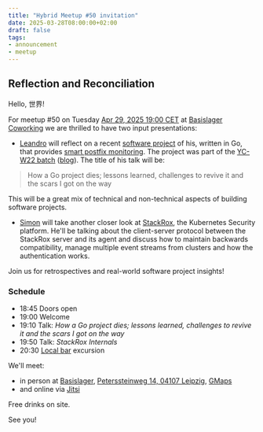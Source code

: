 ```yaml
---
title: "Hybrid Meetup #50 invitation"
date: 2025-03-28T08:00:00+02:00
draft: false
tags:
- announcement
- meetup
---
```


## Reflection and Reconciliation

Hello, 世界!

For meetup #50 on Tuesday [Apr 29, 2025 19:00
CET](https://www.meetup.com/leipzig-golang/events/306803728/) at [Basislager
Coworking](https://basislager.co) we are thrilled to have two input
presentations:

* [Leandro](https://www.linkedin.com/in/leandrosansilva/) will reflect on a
  recent [software project](https://gitlab.com/leandrosansilva/controlcenter) of his, written in Go, that provides [smart postfix
monitoring](https://controlcenter.app/). The project was part of the [YC-W22
batch](https://www.ycombinator.com/companies/lightmeter) ([blog](https://www.ycombinator.com/blog/meet-the-yc-winter-2022-batch)). The title of his
talk will be:

> How a Go project dies; lessons learned, challenges to revive it and the scars I got on the way

This will be a great mix of technical and non-technical aspects of building
software projects.
* [Simon](https://www.linkedin.com/in/simon-b%C3%A4umer-a61042177/)
  will take another closer look at
[StackRox](https://github.com/stackrox/stackrox), the Kubernetes Security
platform. He'll be talking about the client-server protocol between the
StackRox server and its agent and discuss how to maintain backwards
compatibility, manage multiple event streams from clusters and how the
authentication works.

Join us for retrospectives and real-world software project insights!

### Schedule

* 18:45 Doors open
* 19:00 Welcome
* 19:10 Talk: *How a Go project dies; lessons learned, challenges to revive it and the scars I got on the way*
* 19:50 Talk: *StackRox Internals*
* 20:30 [Local bar](https://soltmann.club/) excursion

We'll meet:

* in person at [Basislager](https://www.basislager.co/), [Peterssteinweg 14, 04107 Leipzig](https://www.openstreetmap.org/node/3504864558), [GMaps](https://maps.app.goo.gl/FoC727e5cgpiXLTo9)
* and online via [Jitsi](https://meet.jit.si/LeipzigGophers50)

Free drinks on site.

See you!


<!--

todo: outreach

-->

